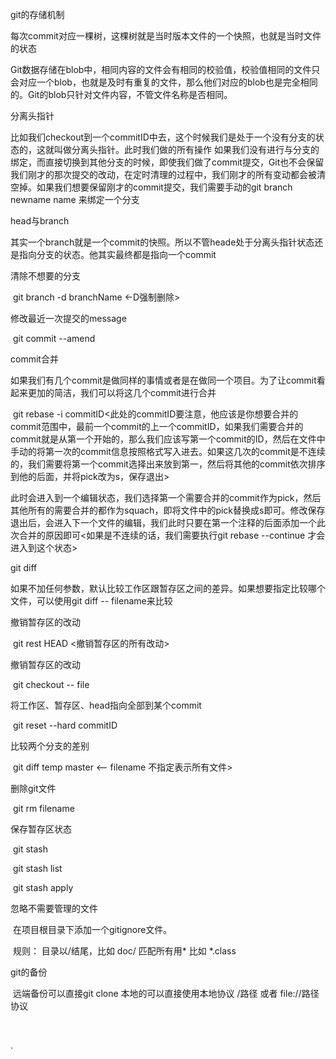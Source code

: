 git的存储机制

​	每次commit对应一棵树，这棵树就是当时版本文件的一个快照，也就是当时文件的状态

​	Git数据存储在blob中，相同内容的文件会有相同的校验值，校验值相同的文件只会对应一个blob，也就是及时有重复的文件，那么他们对应的blob也是完全相同的。Git的blob只针对文件内容，不管文件名称是否相同。

分离头指针

​	比如我们checkout到一个commitID中去，这个时候我们是处于一个没有分支的状态的，这就叫做分离头指针。此时我们做的所有操作 如果我们没有进行与分支的绑定，而直接切换到其他分支的时候，即使我们做了commit提交，Git也不会保留我们刚才的那次提交的改动，在定时清理的过程中，我们刚才的所有变动都会被清空掉。如果我们想要保留刚才的commit提交，我们需要手动的git branch newname  name  来绑定一个分支

head与branch

​	其实一个branch就是一个commit的快照。所以不管heade处于分离头指针状态还是指向分支的状态。他其实最终都是指向一个commit

清除不想要的分支

​	git branch -d branchName  <-D强制删除>

修改最近一次提交的message

​	git commit --amend

commit合并

​	如果我们有几个commit是做同样的事情或者是在做同一个项目。为了让commit看起来更加的简洁，我们可以将这几个commit进行合并

​	git rebase -i  commitID<此处的commitID要注意，他应该是你想要合并的commit范围中，最前一个commit的上一个commitID，如果我们需要合并的commit就是从第一个开始的，那么我们应该写第一个commit的ID，然后在文件中手动的将第一次的commit信息按照格式写入进去。如果这几次的commit是不连续的，我们需要将第一个commit选择出来放到第一，然后将其他的commit依次排序到他的后面，并将pick改为s，保存退出>

​	此时会进入到一个编辑状态，我们选择第一个需要合并的commit作为pick，然后其他所有的需要合并的都作为squach，即将文件中的pick替换成s即可。修改保存退出后，会进入下一个文件的编辑，我们此时只要在第一个注释的后面添加一个此次合并的原因即可<如果是不连续的话，我们需要执行git rebase  --continue 才会进入到这个状态>

git diff

​	如果不加任何参数，默认比较工作区跟暂存区之间的差异。如果想要指定比较哪个文件，可以使用git diff -- filename来比较

撤销暂存区的改动

​	git rest HEAD <撤销暂存区的所有改动>

撤销暂存区<add>的改动

​	git checkout --  file

将工作区、暂存区、head指向全部到某个commit

​	git reset --hard commitID

比较两个分支的差别

​	git diff temp master <-- filename 不指定表示所有文件>

删除git文件

​	git rm filename

保存暂存区状态

​	git stash 

​	git stash list

​	git stash  apply 



忽略不需要管理的文件

​	在项目根目录下添加一个gitignore文件。	

​	规则： 目录以/结尾，比如 doc/   匹配所有用* 比如 *.class

git的备份

​	远端备份可以直接git clone  本地的可以直接使用本地协议 /路径 或者 file://路径 协议



​	







.





